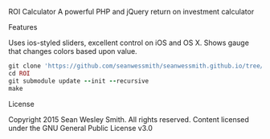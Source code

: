 ROI Calculator
A powerful PHP and jQuery return on investment calculator

Features

Uses ios-styled sliders, excellent control on iOS and OS X.
Shows gauge that changes colors based upon value. 

```ruby
git clone 'https://github.com/seanwessmith/seanwessmith.github.io/tree/master/test/ROI.git'
cd ROI
git submodule update --init --recursive
make
```

License

Copyright 2015 Sean Wesley Smith. All rights reserved. Content licensed under the GNU General Public License v3.0

